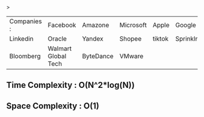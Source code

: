 <table>
  <tr>
    <td>Companies : </td>
    <td>Facebook</td>
    <td>Amazone</td>
    <td>Microsoft</td>
    <td>Apple</td>
    <td>Google</td>
    <td>Adobe</td>
    <td>indeed</td>
  </tr>
  
  <tr crowspan="1">
    <td> Linkedin</td>
    <td>Oracle</td>
    <td>Yandex</td>
    <td>Shopee</td>
    <td>tiktok</td>
    <td>Sprinklr</td>
    <td>TuSimple</td>
<!--     <td></td> -->
  </tr>
  
  <tr colspan="1">>
      <td>Bloomberg</td>
      <td>Walmart Global Tech</td>
      <td>ByteDance</td>
      <td>VMware</td>
  </tr>
  
</table>

<h2>Time Complexity : O(N^2*log(N))</h2>
<h2>Space Complexity : O(1)</h2>
